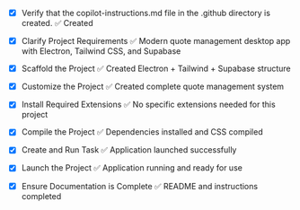 <!-- Use this file to provide workspace-specific custom instructions to Copilot. For more details, visit https://code.visualstudio.com/docs/copilot/copilot-customization#_use-a-githubcopilotinstructionsmd-file -->
- [x] Verify that the copilot-instructions.md file in the .github directory is created. ✅ Created

- [x] Clarify Project Requirements ✅ Modern quote management desktop app with Electron, Tailwind CSS, and Supabase

- [x] Scaffold the Project ✅ Created Electron + Tailwind + Supabase structure

- [x] Customize the Project ✅ Created complete quote management system

- [x] Install Required Extensions ✅ No specific extensions needed for this project

- [x] Compile the Project ✅ Dependencies installed and CSS compiled

- [x] Create and Run Task ✅ Application launched successfully

- [x] Launch the Project ✅ Application running and ready for use

- [x] Ensure Documentation is Complete ✅ README and instructions completed
